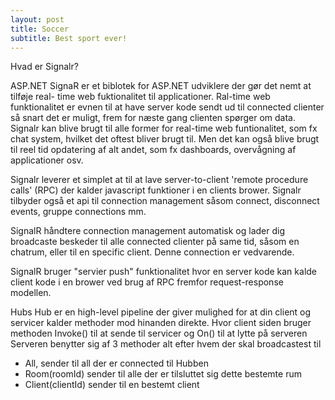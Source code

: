 ```yaml
---
layout: post
title: Soccer
subtitle: Best sport ever!
---
```


Hvad er Signalr?

ASP.NET SignaR er et biblotek for ASP.NET udviklere der gør det nemt at tilføje real- time web fuktionalitet til applicationer. Ral-time web funktionalitet er evnen til at have server kode sendt ud til connected clienter så snart det er muligt, frem for næste gang clienten spørger om data. Signalr kan blive brugt til alle former for real-time web funtionalitet, som fx chat system, hvilket det oftest bliver brugt til. Men det kan også blive brugt til reel tid opdatering af alt andet, som fx dashboards, overvågning af applicationer osv.


Signalr leverer et simplet at til at lave server-to-client 'remote procedure calls' (RPC) der kalder javascript funktioner i en clients brower. Signalr tilbyder også et api til connection management såsom connect, disconnect events, gruppe connections mm.

SignalR håndtere connection management automatisk og lader dig broadcaste beskeder til alle connected clienter på same tid, såsom en chatrum, eller til en specific client. Denne connection er vedvarende.

SignalR bruger "servier push" funktionalitet hvor en server kode kan kalde client kode i en brower ved brug af RPC fremfor request-response modellen.  

 Hubs
Hub er en high-level pipeline der giver mulighed for at din client og servicer kalder methoder mod hinanden direkte.
Hvor client siden bruger methoden Invoke() til at sende til servicer og On() til at lytte på serveren 
Serveren benytter sig af 3 methoder alt efter hvem der skal broadcastest til
-	All, sender til all der er connected til Hubben
-	Room(roomId) sender til alle der er tilsluttet sig dette bestemte rum
-	Client(clientId) sender til en bestemt client
